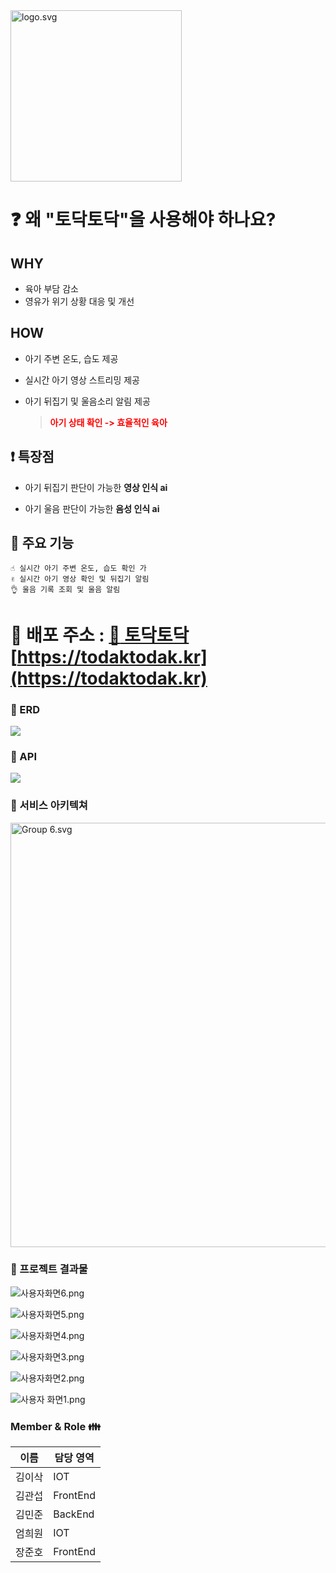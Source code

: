 <img title="" src="./exec/assets/b4d9671e2351cc0f1b9087f5bd751dc15aa9ac3c.svg" alt="logo.svg" width="274">

# :question: 왜 "토닥토닥"을 사용해야 하나요?

## WHY

- 육아 부담 감소
- 영유가 위기 상황 대응 및 개선

## HOW

- 아기 주변 온도, 습도 제공

- 실시간 아기 영상 스트리밍 제공

- 아기 뒤집기 및 울음소리 알림 제공
  
  > <span style="color:red"><b>아기 상태 확인 -> 효율적인 육아</b></span>

## ❗ 특장점

- 아기 뒤집기 판단이 가능한 ****영상 인식 ai**** 

- 아기 울음 판단이 가능한 ****음성 인식 ai****  

## :star2: 주요 기능

```
☝ 실시간 아기 주변 온도, 습도 확인 가
✌ 실시간 아기 영상 확인 및 뒤집기 알림
👌 울음 기록 조회 및 울음 알림
```

# 🚀 배포 주소 : [ :baby: 토닥토닥](https://todaktodak.kr) [https://todaktodak.kr](https://todaktodak.kr)

### 

### 🎫 ERD

![](./exec/assets/d75ffafabc717cb680b3739eea92d30a54847fc6.png) 

### 

### 🍏 API

 ![](./exec/assets/3487a319f07f7c99dbcf12e9e7a39e91d5d8f1d3.png)

### 

### 🎇 서비스 아키텍쳐

<img title="" src="./exec/assets/6ec40421e9d382d02c56e70fafa98c13c5eb38b0.svg" alt="Group 6.svg" width="679">

### 

### 📜 프로젝트 결과물

![사용자화면6.png](assets/e02ef76788c70b3764f6fdd705e95cba3e8bd65b.png)

![사용자화면5.png](assets/cadf704ed22496c19f102e834ea622ed8c890070.png)

![사용자화면4.png](assets/7905388e6b02368c132510c2f9b463c7e71c9f3d.png)

![사용자화면3.png](assets/5c9ac1553ba3fc2a70dd6b706759a553885bd22a.png)

![사용자화면2.png](assets/e02ef76788c70b3764f6fdd705e95cba3e8bd65b.png)

![사용자 화면1.png](assets/c4f39c40d02e91f4c8ba8357e5514ec6051946f2.png)

### Member & Role 👪

| 이름  | 담당 영역    |
| --- | -------- |
| 김이삭 | IOT      |
| 김관섭 | FrontEnd |
| 김민준 | BackEnd  |
| 엄희원 | IOT      |
| 장준호 | FrontEnd |
